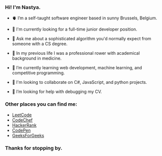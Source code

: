 ### Hi! I'm Nastya.

- 🫀 I’m a self-taught software engineer based in sunny Brussels, Belgium. 

- 🔭 I'm currently looking for a full-time junior developer position.

- 💬 Ask me about a sophisticated algorithm you'd normally expect from someone with a CS degree. 

- 🦾 In my previous life I was a professional rower with academical background in medicine.

- 🌱 I’m currently learning web development, machine learning, and competitive programming.

- 👯 I'm looking to collaborate on C#, JavaScript, and python projects. 

- 🤔 I’m looking for help with debugging my CV.


### Other places you can find me:
- [LeetCode][leetcode]
- [CodeChef][codechef]
- [HackerRank][hackerrank]
- [CodePen][codepen]
- [GeeksForGeeks][gfg]

[leetcode]: https://leetcode.com/yanina-nas/
[codechef]: https://www.codechef.com/users/sia_ch
[hackerrank]: https://www.hackerrank.com/plainwhiteyoghu1
[codepen]: https://codepen.io/yanina-nas
[gfg]: https://auth.geeksforgeeks.org/user/plainwhiteyoghurt

### Thanks for stopping by.
